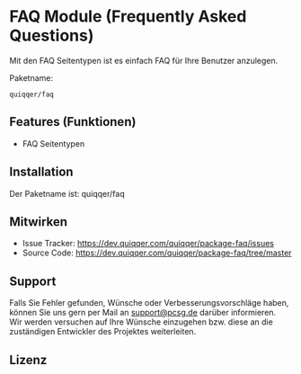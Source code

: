 
FAQ Module (Frequently Asked Questions)
========

Mit den FAQ Seitentypen ist es einfach FAQ für Ihre Benutzer anzulegen.

Paketname:

    quiqqer/faq


Features (Funktionen)
--------

- FAQ Seitentypen


Installation
------------

Der Paketname ist: quiqqer/faq


Mitwirken
----------

- Issue Tracker: https://dev.quiqqer.com/quiqqer/package-faq/issues
- Source Code: https://dev.quiqqer.com/quiqqer/package-faq/tree/master


Support
-------

Falls Sie Fehler gefunden, Wünsche oder Verbesserungsvorschläge haben, 
können Sie uns gern per Mail an support@pcsg.de darüber informieren.  
Wir werden versuchen auf Ihre Wünsche einzugehen bzw. diese an die zuständigen Entwickler 
des Projektes weiterleiten.


Lizenz
-------

